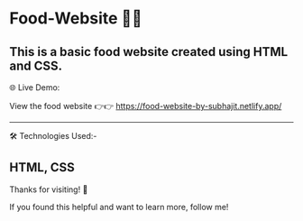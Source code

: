 # Food-Website  🍿🍿

This is a basic food website created using HTML and CSS.  
------
🌐 Live Demo:

View the food website 👉👉 https://food-website-by-subhajit.netlify.app/      
 
------
 🛠 Technologies Used:-  
 
HTML, CSS
--------
Thanks for visiting! 🌟

If you found this helpful and want to learn more, follow me! 
